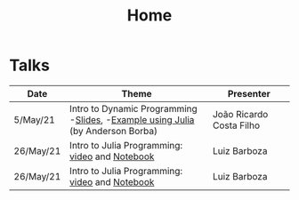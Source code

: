 ﻿---
# Feel free!!.. to add content and custom Front Matter to this file.
# To modify the layout, see https://jekyllrb.com/docs/themes/#overriding-theme-defaults

layout: home
title: Home
---

# Talks

| Date                               | Theme                                                                                                                                  | Presenter  |
|------------------------------------|---------------------------------------------------------------------------------------------------------------------------------------|------------|
| 5/May/21 | Intro to Dynamic Programming <br/>-[Slides](/static/Dynamic-Programming-Slides.pdf), -[Example using Julia](/static/muffins_teste.jl) (by Anderson Borba) | João Ricardo Costa Filho |
| 26/May/21  | Intro to Julia Programming: [video](https://youtu.be/aT9o-ya3x_w) and [Notebook](https://colab.research.google.com/github/Grupo-de-Pesquisa-em-Macro-Aplicada/Ibmec-Pesquisa-Macro-Aplicada/blob/master/QM_IntroJulia.ipynb)  | Luiz Barboza |
| 26/May/21  | Intro to Julia Programming: [video](https://youtu.be/aT9o-ya3x_w) and [Notebook](https://colab.research.google.com/github/Grupo-de-Pesquisa-em-Macro-Aplicada/Ibmec-Pesquisa-Macro-Aplicada/blob/master/QM_IntroJulia.ipynb)  | Luiz Barboza |
